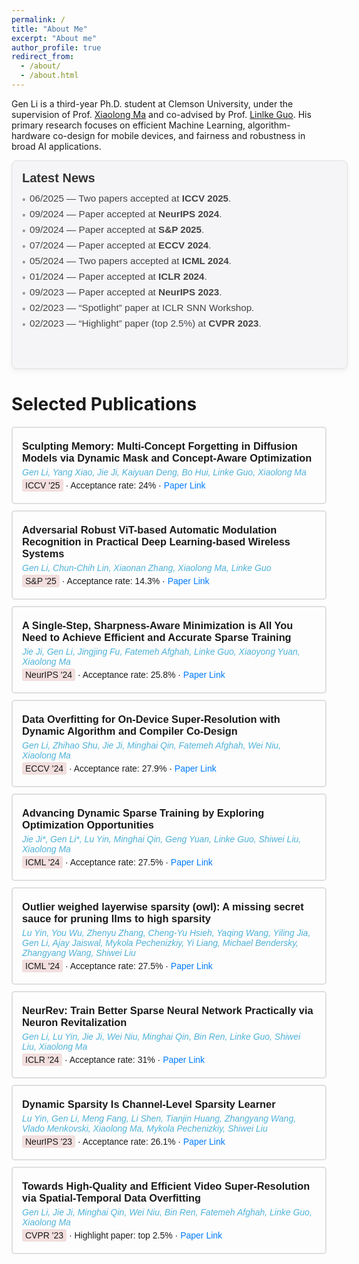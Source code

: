 ```yaml
---
permalink: /
title: "About Me"
excerpt: "About me"
author_profile: true
redirect_from: 
  - /about/
  - /about.html
---
```


Gen Li is a third-year Ph.D. student at Clemson University, under the supervision of Prof. [Xiaolong Ma](https://xiaolongma2016.com/) and co-advised by Prof. [Linlke Guo](https://cecas.clemson.edu/~linkeg/index.html). His primary research focuses on efficient Machine Learning, algorithm-hardware co-design for mobile devices, and fairness and robustness in broad AI applications.

<style>
  .news-container {
    width: 100%;
    max-width: 1200px;
    height: 300px;                 /* 保留固定高度 */
    padding: 16px;                 /* 加大内边距，显得更舒适 */
    overflow-y: auto;              /* 保留上下滑动 */
    background-color: #f5f5f7;     /* 高级感浅灰 */
    border: 1px solid #e0e0e0;     /* 更细更浅的边框 */
    border-radius: 8px;            /* 圆角更明显 */
    box-shadow: 0 4px 8px rgba(0,0,0,0.05);  /* 轻微阴影增添层次 */
    margin-bottom: 30px;
  }
  .news-container .news-title {
    font-family: Arial, sans-serif;
    font-size: 1.25rem;
    color: #333;
    margin: 0 0 12px;
    font-weight: bold;
  }
  .news-container .news-item {
    font-family: Arial, sans-serif;
    font-size: 0.95rem;
    color: #444;
    margin: 8px 0;
    padding-left: 12px;
    position: relative;
  }
  .news-container .news-item::before {
    content: "•";
    position: absolute;
    left: 0;
    top: 0.15em;
    font-size: 1rem;
    color: #999;
  }
</style>

<div class="news-container">
  <div class="news-title">Latest News</div>
  <p class="news-item">06/2025 — Two papers accepted at <strong>ICCV 2025</strong>.</p>
  <p class="news-item">09/2024 — Paper accepted at <strong>NeurIPS 2024</strong>.</p>
  <p class="news-item">09/2024 — Paper accepted at <strong>S&P 2025</strong>.</p>
  <p class="news-item">07/2024 — Paper accepted at <strong>ECCV 2024</strong>.</p>
  <p class="news-item">05/2024 — Two papers accepted at <strong>ICML 2024</strong>.</p>
  <p class="news-item">01/2024 — Paper accepted at <strong>ICLR 2024</strong>.</p>
  <p class="news-item">09/2023 — Paper accepted at <strong>NeurIPS 2023</strong>.</p>
  <p class="news-item">02/2023 — “Spotlight” paper at ICLR SNN Workshop.</p>
  <p class="news-item">02/2023 — “Highlight” paper (top 2.5%) at <strong>CVPR 2023</strong>.</p>
</div>



Selected Publications
======
<div style="font-family: Arial, sans-serif;">
  <style>
    .publication-card {
      padding: 15px;
      margin-bottom: 10px;
      border: 2px solid #dfdfdf;  /* Very light gray border */
      border-radius: 5px;
      transition: box-shadow 0.3s ease, border 0.3s ease;
    }
    .publication-card:hover {
      box-shadow: 0 4px 8px rgba(0, 0, 0, 0.1);
      border-color: #d0d0d0;  /* Slightly darker gray color on hover */
    }
    .pdf-logo {
      position: absolute;
      bottom: 10px; /* Adjust as needed */
      right: 10px; /* Adjust as needed */
      width: 24px; /* Set the size of the PDF icon */
      height: 24px;
    }
    .pdf-logo img {
      width: 100%; /* Ensure the image fills the anchor */
      height: 100%;
      display: block;
    }
  </style>

  <!-- First Paper -->
  
  <div class="publication-card">
    <h3 style="margin: 5px 0;">Sculpting Memory: Multi-Concept Forgetting in Diffusion Models via Dynamic Mask and Concept-Aware Optimization</h3>
    <p style="margin: 5px 0; color: #4fb2d9;"><i>Gen Li, Yang Xiao, Jie Ji, Kaiyuan Deng, Bo Hui, Linke Guo, Xiaolong Ma</i></p>
    <p style="margin: 5px 0;"><span style="background-color: #f2dede; padding: 2px 5px; border-radius: 3px;">ICCV '25</span> &middot; Acceptance rate: 24% &middot; <a href="https://arxiv.org/abs/2504.09039" 
          target="_blank" 
          rel="noopener noreferrer" 
          style="text-decoration: none; color: #007BFF;">Paper Link</a>
    </p>  
 </div>
  
  <div class="publication-card">
    <h3 style="margin: 5px 0;">Adversarial Robust ViT-based Automatic Modulation Recognition in Practical Deep Learning-based Wireless Systems</h3>
    <p style="margin: 5px 0; color: #4fb2d9;"><i>Gen Li, Chun-Chih Lin, Xiaonan Zhang, Xiaolong Ma, Linke Guo</i></p>
    <p style="margin: 5px 0;"><span style="background-color: #f2dede; padding: 2px 5px; border-radius: 3px;">S&P '25</span> &middot; Acceptance rate: 14.3% &middot; <a href="https://www.computer.org/csdl/proceedings-article/sp/2025/223600a030/21B7Qkjltcs" 
          target="_blank" 
          rel="noopener noreferrer" 
          style="text-decoration: none; color: #007BFF;">Paper Link</a>
    </p>  
 </div>

  <div class="publication-card">
    <h3 style="margin: 5px 0;">A Single-Step, Sharpness-Aware Minimization is All You Need to Achieve Efficient and Accurate Sparse Training</h3>
    <p style="margin: 5px 0; color: #4fb2d9;"><i>Jie Ji, Gen Li, Jingjing Fu, Fatemeh Afghah, Linke Guo, Xiaoyong Yuan, Xiaolong Ma</i></p>
    <p style="margin: 5px 0;"><span style="background-color: #f2dede; padding: 2px 5px; border-radius: 3px;">NeurIPS '24</span> &middot; Acceptance rate: 25.8% &middot; <a href="https://openreview.net/forum?id=MJgMMqMDu4" 
          target="_blank" 
          rel="noopener noreferrer" 
          style="text-decoration: none; color: #007BFF;">Paper Link</a>
    </p>  
  </div>
  
  
  <div class="publication-card">
    <h3 style="margin: 5px 0;">Data Overfitting for On-Device Super-Resolution with Dynamic Algorithm and Compiler Co-Design</h3>
    <p style="margin: 5px 0; color: #4fb2d9;"><i>Gen Li, Zhihao Shu, Jie Ji, Minghai Qin, Fatemeh Afghah, Wei Niu, Xiaolong Ma</i></p>
    <p style="margin: 5px 0;"><span style="background-color: #f2dede; padding: 2px 5px; border-radius: 3px;">ECCV '24</span> &middot; Acceptance rate: 27.9% &middot; <a href="https://arxiv.org/abs/2407.02813" 
          target="_blank" 
          rel="noopener noreferrer" 
          style="text-decoration: none; color: #007BFF;">Paper Link</a>
    </p>  
  </div>
  
  <div class="publication-card">
    <h3 style="margin: 5px 0;">Advancing Dynamic Sparse Training by Exploring Optimization Opportunities</h3>
    <p style="margin: 5px 0; color: #4fb2d9;"><i>Jie Ji*, Gen Li*, Lu Yin, Minghai Qin, Geng Yuan, Linke Guo, Shiwei Liu, Xiaolong Ma</i></p>
    <p style="margin: 5px 0;"><span style="background-color: #f2dede; padding: 2px 5px; border-radius: 3px;">ICML '24</span> &middot; Acceptance rate: 27.5% &middot; <a href="https://openreview.net/forum?id=szRHR9XGrY" 
          target="_blank" 
          rel="noopener noreferrer" 
          style="text-decoration: none; color: #007BFF;">Paper Link</a>
    </p>  
  </div>

  
  <div class="publication-card">
    <h3 style="margin: 5px 0;">Outlier weighed layerwise sparsity (owl): A missing secret sauce for pruning llms to high sparsity</h3>
    <p style="margin: 5px 0; color: #4fb2d9;"><i>Lu Yin, You Wu, Zhenyu Zhang, Cheng-Yu Hsieh, Yaqing Wang, Yiling Jia, Gen Li, Ajay Jaiswal, Mykola Pechenizkiy, Yi Liang, Michael Bendersky, Zhangyang Wang, Shiwei Liu</i></p>
    <p style="margin: 5px 0;"><span style="background-color: #f2dede; padding: 2px 5px; border-radius: 3px;">ICML '24</span> &middot; Acceptance rate: 27.5% &middot; <a href="https://arxiv.org/abs/2310.05175" 
          target="_blank" 
          rel="noopener noreferrer" 
          style="text-decoration: none; color: #007BFF;">Paper Link</a>
    </p>  
  </div>

  <div class="publication-card">
    <h3 style="margin: 5px 0;">NeurRev: Train Better Sparse Neural Network Practically via Neuron Revitalization</h3>
    <p style="margin: 5px 0; color: #4fb2d9;"><i>Gen Li, Lu Yin, Jie Ji, Wei Niu, Minghai Qin, Bin Ren, Linke Guo, Shiwei Liu, Xiaolong Ma</i></p>
    <p style="margin: 5px 0;"><span style="background-color: #f2dede; padding: 2px 5px; border-radius: 3px;">ICLR '24</span>
    &middot; Acceptance rate: 31% &middot; <a href="https://openreview.net/forum?id=60lNoatp7u" 
          target="_blank" 
          rel="noopener noreferrer" 
          style="text-decoration: none; color: #007BFF;">Paper Link</a>
    </p>  
  </div>
  
  <div class="publication-card">
    <h3 style="margin: 5px 0;">Dynamic Sparsity Is Channel-Level Sparsity Learner</h3>
    <p style="margin: 5px 0; color: #4fb2d9;"><i>Lu Yin, Gen Li, Meng Fang, Li Shen, Tianjin Huang, Zhangyang Wang, Vlado Menkovski, Xiaolong Ma, Mykola Pechenizkiy, Shiwei Liu</i></p>
    <p style="margin: 5px 0;"><span style="background-color: #f2dede; padding: 2px 5px; border-radius: 3px;">NeurIPS '23</span> &middot; Acceptance rate: 26.1% &middot; <a href="https://proceedings.neurips.cc/paper_files/paper/2023/file/d6d0e41e0b1ed38c76d13c9e417a8f1f-Paper-Conference.pdf" 
          target="_blank" 
          rel="noopener noreferrer" 
          style="text-decoration: none; color: #007BFF;">Paper Link</a>
    </p>  
  </div>

  <div class="publication-card">
    <h3 style="margin: 5px 0;">Towards High-Quality and Efficient Video Super-Resolution via Spatial-Temporal Data Overfitting</h3>
    <p style="margin: 5px 0; color: #4fb2d9;"><i>Gen Li, Jie Ji, Minghai Qin, Wei Niu, Bin Ren, Fatemeh Afghah, Linke Guo, Xiaolong Ma</i></p>
    <p style="margin: 5px 0;"><span style="background-color: #f2dede; padding: 2px 5px; border-radius: 3px;">CVPR '23</span> &middot; Highlight paper: top 2.5%  &middot; <a href="https://ieeexplore.ieee.org/abstract/document/10203894" 
          target="_blank" 
          rel="noopener noreferrer" 
          style="text-decoration: none; color: #007BFF;">Paper Link</a>
    </p>  
  </div>

</div>
